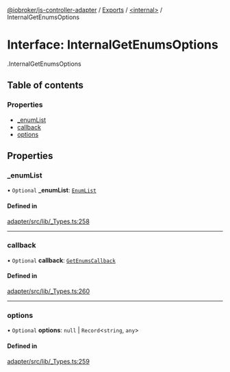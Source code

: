 [@iobroker/js-controller-adapter](../README.md) / [Exports](../modules.md) / [<internal\>](../modules/internal_.md) / InternalGetEnumsOptions

# Interface: InternalGetEnumsOptions

[<internal>](../modules/internal_.md).InternalGetEnumsOptions

## Table of contents

### Properties

- [\_enumList](internal_.InternalGetEnumsOptions.md#_enumlist)
- [callback](internal_.InternalGetEnumsOptions.md#callback)
- [options](internal_.InternalGetEnumsOptions.md#options)

## Properties

### \_enumList

• `Optional` **\_enumList**: [`EnumList`](../modules/internal_.md#enumlist)

#### Defined in

[adapter/src/lib/_Types.ts:258](https://github.com/ioBroker/ioBroker.js-controller/blob/6130d295/packages/adapter/src/lib/_Types.ts#L258)

___

### callback

• `Optional` **callback**: [`GetEnumsCallback`](../modules/internal_.md#getenumscallback)

#### Defined in

[adapter/src/lib/_Types.ts:260](https://github.com/ioBroker/ioBroker.js-controller/blob/6130d295/packages/adapter/src/lib/_Types.ts#L260)

___

### options

• `Optional` **options**: ``null`` \| `Record`<`string`, `any`\>

#### Defined in

[adapter/src/lib/_Types.ts:259](https://github.com/ioBroker/ioBroker.js-controller/blob/6130d295/packages/adapter/src/lib/_Types.ts#L259)

